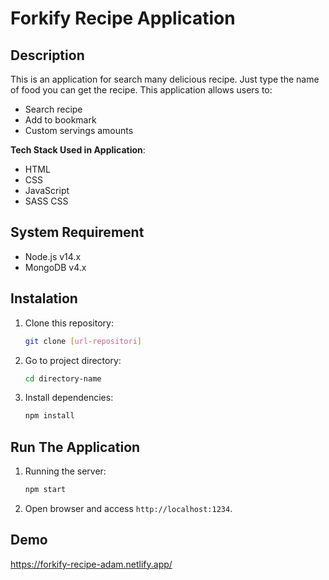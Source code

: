 # Forkify Recipe Application

## Description

This is an application for search many delicious recipe. Just type the name of food you can get the recipe. This application allows users to:

- Search recipe
- Add to bookmark
- Custom servings amounts

**Tech Stack Used in Application**:

- HTML
- CSS
- JavaScript
- SASS CSS

## System Requirement

- Node.js v14.x
- MongoDB v4.x

## Instalation

1. Clone this repository:
   ```bash
   git clone [url-repositori]
   ```
2. Go to project directory:
   ```bash
   cd directory-name
   ```
3. Install dependencies:
   ```bash
   npm install
   ```

## Run The Application

1. Running the server:
   ```bash
   npm start
   ```
2. Open browser and access `http://localhost:1234`.

## Demo

https://forkify-recipe-adam.netlify.app/
